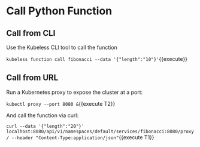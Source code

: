 # Call Python Function #

## Call from CLI ##

Use the Kubeless CLI tool to call the function

`kubeless function call fibonacci --data '{"length":"10"}'`{{execute}}

## Call from URL ##

Run a Kubernetes proxy to expose the cluster at a port:

`kubectl proxy --port 8080 &`{{execute T2}}

And call the function via curl:

`curl --data '{"length":"20"}' localhost:8080/api/v1/namespaces/default/services/fibonacci:8080/proxy/ --header "Content-Type:application/json"`{{execute T1}}

